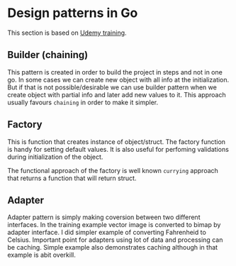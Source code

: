 # Design patterns in Go

This section is based on [Udemy training](https://www.udemy.com/course/design-patterns-go/).

## Builder (chaining)

This pattern is created in order to build the project in steps and not in one go. In some cases we can create new object with all info at the initialization. But if that is not possible/desirable we can use builder pattern when we create object with partial info and later add new values to it. This approach usually favours `chaining` in order to make it simpler.

## Factory

This is function that creates instance of object/struct. The factory function is handy for setting default values. It is also useful for perfoming validations during initialization of the object.

The functional approach of the factory is well known `currying` approach that returns a function that will return struct.

## Adapter

Adapter pattern is simply making coversion between two different interfaces. In the training example vector image is converted to bimap by adapter interface. I did simpler example of converting Fahrenheid to Celsius. Important point for adapters using lot of data and processing can be caching. Simple example also demonstrates caching although in that example is abit overkill.
